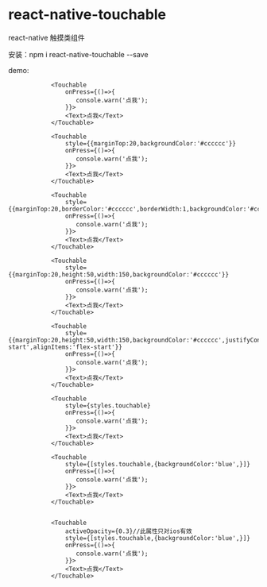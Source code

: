 # react-native-touchable
react-native 触摸类组件

安装：npm i react-native-touchable --save

demo:

                <Touchable
                    onPress={()=>{
                       console.warn('点我');
                    }}>
                    <Text>点我</Text>
                </Touchable>

                <Touchable
                    style={{marginTop:20,backgroundColor:'#cccccc'}}
                    onPress={()=>{
                       console.warn('点我');
                    }}>
                    <Text>点我</Text>
                </Touchable>

                <Touchable
                    style={{marginTop:20,borderColor:'#cccccc',borderWidth:1,backgroundColor:'#cccccc00'}}
                    onPress={()=>{
                       console.warn('点我');
                    }}>
                    <Text>点我</Text>
                </Touchable>

                <Touchable
                    style={{marginTop:20,height:50,width:150,backgroundColor:'#cccccc'}}
                    onPress={()=>{
                       console.warn('点我');
                    }}>
                    <Text>点我</Text>
                </Touchable>

                <Touchable
                    style={{marginTop:20,height:50,width:150,backgroundColor:'#cccccc',justifyContent:'flex-start',alignItems:'flex-start'}}
                    onPress={()=>{
                       console.warn('点我');
                    }}>
                    <Text>点我</Text>
                </Touchable>

                <Touchable
                    style={styles.touchable}
                    onPress={()=>{
                       console.warn('点我');
                    }}>
                    <Text>点我</Text>
                </Touchable>

                <Touchable
                    style={[styles.touchable,{backgroundColor:'blue',}]}
                    onPress={()=>{
                       console.warn('点我');
                    }}>
                    <Text>点我</Text>
                </Touchable>


                <Touchable
                    activeOpacity={0.3}//此属性只对ios有效
                    style={[styles.touchable,{backgroundColor:'blue',}]}
                    onPress={()=>{
                       console.warn('点我');
                    }}>
                    <Text>点我</Text>
                </Touchable>
